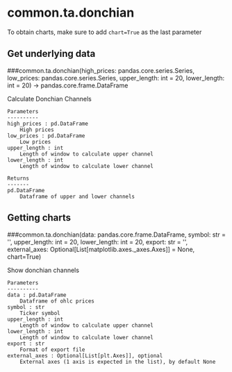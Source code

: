 # common.ta.donchian

To obtain charts, make sure to add `chart=True` as the last parameter

## Get underlying data 
###common.ta.donchian(high_prices: pandas.core.series.Series, low_prices: pandas.core.series.Series, upper_length: int = 20, lower_length: int = 20) -> pandas.core.frame.DataFrame

Calculate Donchian Channels

    Parameters
    ----------
    high_prices : pd.DataFrame
        High prices
    low_prices : pd.DataFrame
        Low prices
    upper_length : int
        Length of window to calculate upper channel
    lower_length : int
        Length of window to calculate lower channel

    Returns
    -------
    pd.DataFrame
        Dataframe of upper and lower channels

## Getting charts 
###common.ta.donchian(data: pandas.core.frame.DataFrame, symbol: str = '', upper_length: int = 20, lower_length: int = 20, export: str = '', external_axes: Optional[List[matplotlib.axes._axes.Axes]] = None, chart=True)

Show donchian channels

    Parameters
    ----------
    data : pd.DataFrame
        Dataframe of ohlc prices
    symbol : str
        Ticker symbol
    upper_length : int
        Length of window to calculate upper channel
    lower_length : int
        Length of window to calculate lower channel
    export : str
        Format of export file
    external_axes : Optional[List[plt.Axes]], optional
        External axes (1 axis is expected in the list), by default None
